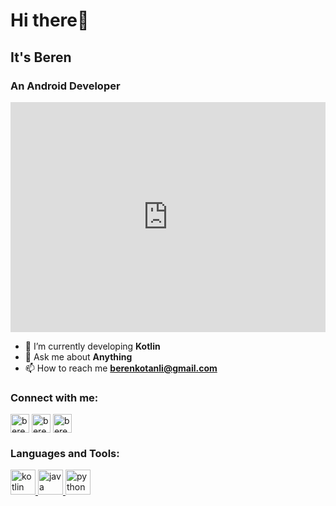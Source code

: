 <h1> Hi there👋 </h1> 
<h2> It's Beren</h2>
<h3> An Android Developer</h3>
<div style="width:100%;height:0;padding-bottom:73%;position:relative;"><iframe src="https://giphy.com/embed/bcKmIWkUMCjVm" width="100%" height="100%" style="position:absolute" frameBorder="0" class="giphy-embed" allowFullScreen></iframe></div><p><a href="https://giphy.com/gifs/animated-hello-waving-bcKmIWkUMCjVm"></a></p>
  
- 🌱 I’m currently developing **Kotlin**
- 💬 Ask me about **Anything**
- 📫 How to reach me **berenkotanli@gmail.com**

<h3 align="left">Connect with me:</h3>
<p align="left">
  <a href="https://www.linkedin.com/in/berenkotanli/" target="blank"
    ><img
      align="center"
      src="https://velanovascular.com/wp-content/uploads/2020/06/LinkedIn.png"
      alt="berenkotanli"
      height="30"
      width="30"
  /></a>
  <a href="https://www.instagram.com/berenkotanli/" target="blank"
    ><img
      align="center"
      src="https://upload.wikimedia.org/wikipedia/commons/thumb/e/e7/Instagram_logo_2016.svg/1200px-Instagram_logo_2016.svg.png"
      alt="berenkotanli"
      height="30"
      width="30"
  /></a>
  <a href="https://www.hackerrank.com/berenkotanli" target="blank"
    ><img
      align="center"
      src="https://cdn3.iconfinder.com/data/icons/logos-and-brands-adobe/512/160_Hackerrank-512.png"
      alt="berenkotanli"
      height="30"
      width="30"
  /></a>
</p>

<h3 align="left">Languages and Tools:</h3>
<p align="left">
  <a href="https://kotlinlang.org/" target="_blank">
    <img
      src="https://www.logo.wine/a/logo/Kotlin_(programming_language)/Kotlin_(programming_language)-Logo.wine.svg"
      alt="kotlin"
      width="40"
      height="40"
    /> </a
  >
  <a href="https://www.java.com/tr/" target="_blank">
    <img
      src="https://www.vectorlogo.zone/logos/java/java-icon.svg"
      alt="java"
      width="40"
      height="40"
    /> </a
  >
  <a href="https://www.python.org/"
    target="_blank"
  >
    <img
      src="https://www.vectorlogo.zone/logos/python/python-icon.svg"
      alt="python"
      width="40"
      height="40"
    />
  </a>

</p>
